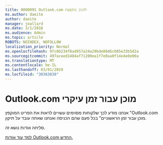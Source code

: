 ```yaml
---
title: 8000091 Outlook.com להגיב מוקפצת
ms.author: daeite
author: daeite
manager: joallard
ms.date: 3/1/2018
ms.audience: Admin
ms.topic: article
ROBOTS: NOINDEX, NOFOLLOW
localization_priority: Normal
ms.openlocfilehash: 9fc06234f8ad957a24a29bde08d6c085e33b5d2a
ms.sourcegitcommit: 497aceed1484af71200ea1f7e0aa0f14e4e0e00a
ms.translationtype: MT
ms.contentlocale: he-IL
ms.lasthandoff: 03/01/2019
ms.locfileid: "30363838"
---
```

# <a name="outlookcom-is-ready-for-prime-time"></a>Outlook.com מוכן עבור זמן עיקרי

אנחנו מודע לכך שלקוחות מסוימים עשויים לראות את הפריט המוקפץ "Outlook.com מוכן עבור זמן הראשוניים" בכל פעם שהם הכניסה ואנחנו שאתה עובד על תיקון.

סליחה אודות נושא זה.

[למד עוד אודות Outlook.com החדש.](https://go.microsoft.com/fwlink/p/?linkid=2001300)
